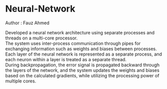 # Neural-Network
Author : Fauz Ahmed

Developed a neural network architecture using separate processes and threads on a multi-core processor.<br>
The system uses inter-process communication through pipes for exchanging information such as weights and biases between processes.<br>
Each layer of the neural network is represented as a separate process, and each neuron within a layer is treated as a separate thread. <br>
During backpropagation, the error signal is propagated backward through the layers of the network,
and the system updates the weights and biases based on the calculated gradients, while utilizing the processing power of multiple cores.

